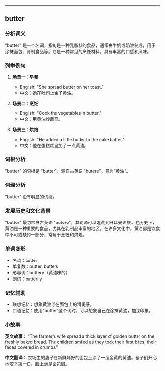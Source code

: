 
---------------
## butter
### 分析词义
"butter" 是一个名词，指的是一种乳脂状的食品，通常由牛奶或奶油制成，用于涂抹面包、烤制食品等。它是一种常见的烹饪材料，具有丰富的口感和风味。

### 列举例句
1. **场景一：早餐**
   - English: "She spread butter on her toast."
   - 中文：她在吐司上涂了黄油。

2. **场景二：烹饪**
   - English: "Cook the vegetables in butter."
   - 中文：用黄油炒蔬菜。

3. **场景三：烘焙**
   - English: "He added a little butter to the cake batter."
   - 中文：他在蛋糕糊里加了一点黄油。

### 词根分析
"butter" 的词根是 "butter"，源自古英语 "butere"，意为“黄油”。

### 词缀分析
"butter" 没有明显的词缀。

### 发展历史和文化背景
"butter" 最初来自古英语 "butere"，其词源可以追溯到日耳曼语族。在历史上，黄油是一种重要的食品，尤其在乳制品丰富的地区。在许多文化中，黄油都是饮食中不可或缺的一部分，常用于烹饪和烘焙。

### 单词变形
- 名词：butter
- 单复数：butter, butters
- 形容词：buttery（黄油味的）
- 副词：butterily

### 记忆辅助
- 联想记忆：想象黄油涂在面包上的滑润感。
- 口语记忆：使用“butter”这个词时，可以想象自己在涂抹黄油，加深印象。

### 小故事
**英文故事：**
"The farmer's wife spread a thick layer of golden butter on the freshly baked bread. The children smiled as they took their first bites, their faces covered in crumbs."

**中文翻译：**
农场主的妻子在新鲜烤好的面包上涂了一层金黄的黄油。孩子们开心地咬下第一口，脸上满是面包屑。

